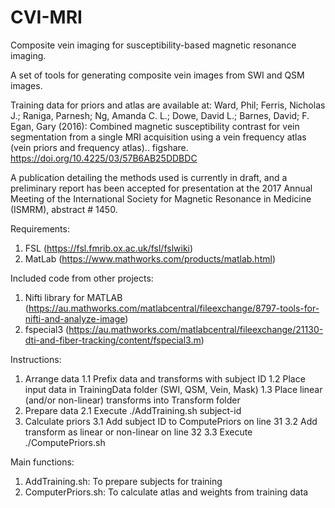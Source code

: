 # CVI-MRI
Composite vein imaging for susceptibility-based magnetic resonance imaging.

A set of tools for generating composite vein images from SWI and QSM images.

Training data for priors and atlas are available at: Ward, Phil; Ferris, Nicholas J.; Raniga, Parnesh; Ng, Amanda C. L.; Dowe, David L.; Barnes, David; F. Egan, Gary (2016): Combined magnetic susceptibility contrast for vein segmentation from a single MRI acquisition using a vein frequency atlas (vein priors and frequency atlas).. figshare. https://doi.org/10.4225/03/57B6AB25DDBDC

A publication detailing the methods used is currently in draft, and a preliminary report has been accepted for presentation at the 2017 Annual Meeting of the International Society for Magnetic Resonance in Medicine (ISMRM), abstract # 1450.

Requirements:
  1. FSL (https://fsl.fmrib.ox.ac.uk/fsl/fslwiki)
  2. MatLab (https://www.mathworks.com/products/matlab.html)

Included code from other projects:
  1. Nifti library for MATLAB (https://au.mathworks.com/matlabcentral/fileexchange/8797-tools-for-nifti-and-analyze-image)
  2. fspecial3 (https://au.mathworks.com/matlabcentral/fileexchange/21130-dti-and-fiber-tracking/content/fspecial3.m)

Instructions:
  1. Arrange data
    1.1 Prefix data and transforms with subject ID
    1.2 Place input data in TrainingData folder (SWI, QSM, Vein, Mask)
    1.3 Place linear (and/or non-linear) transforms into Transform folder
  2. Prepare data
    2.1 Execute ./AddTraining.sh subject-id
  3. Calculate priors
    3.1 Add subject ID to ComputePriors on line 31
    3.2 Add transform as linear or non-linear on line 32
    3.3 Execute ./ComputePriors.sh

Main functions:
  1. AddTraining.sh:
    To prepare subjects for training
  2. ComputerPriors.sh:
    To calculate atlas and weights from training data
